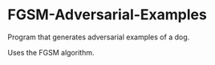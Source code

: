 # FGSM-Adversarial-Examples
Program that generates adversarial examples of a dog.

Uses the FGSM algorithm.
